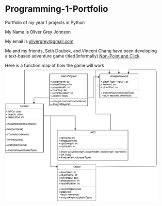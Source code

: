 # Programming-1-Portfolio
Portfolio of my year 1 projects in Python

My Name is Oliver Grey Johnson

My email is [olivergrey@gmail.com](olivergrey@gmail.com)

Me and my friends, Seth Doubek, and Vincent Chang have been developing a text-based adventure game titled(informally) [Non-Point and Click](https://github.com/DoubekSeth/NonPointAndClick/blob/master/Images/Non-point%20and%20click.png).

Here is a function map of how the game will work ![map](https://github.com/DoubekSeth/NonPointAndClick/blob/master/Images/Non-point%20and%20click.png)
